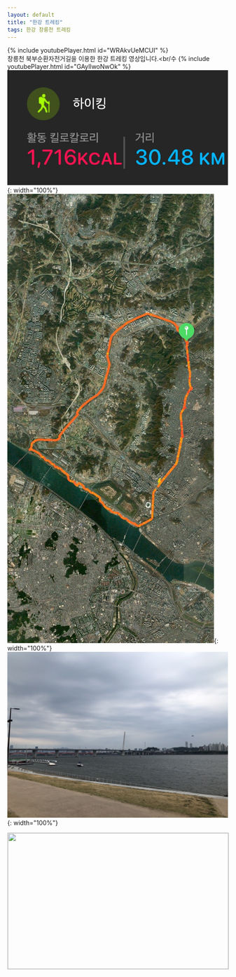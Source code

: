 ```yaml
---
layout: default
title: "한강 트레킹"
tags: 한강 창릉천 트레킹
---
```


{% include youtubePlayer.html id="WRAkvUeMCUI" %}
<br/>
창릉천 북부순환자전거길을 이용한 한강 트레킹 영상입니다.<br/수
{% include youtubePlayer.html id="GAyIlwoNwOk" %}<br/> 
![산행정보](/images/2022-06-05-한강-트래킹/20220605_1.jpg){: width="100%"}<br/>
![산행루트](/images/2022-06-05-한강-트래킹/20220605_2.jpg){: width="100%"}<br/>
![산행사진](/images/2022-06-05-한강-트래킹/20220605_3.jpg){: width="100%"}<br/>

<a href="http://kko.to/1nEga0_kV" target="_blank"><img width="504" height="310" src="https://map2.daum.net/map/mapservice?FORMAT=PNG&SCALE=40&MX=472686&MY=1139833&S=0&IW=504&IH=310&LANG=0&COORDSTM=WCONGNAMUL&logo=kakao_logo" style="border:1px solid #ccc"></a>
